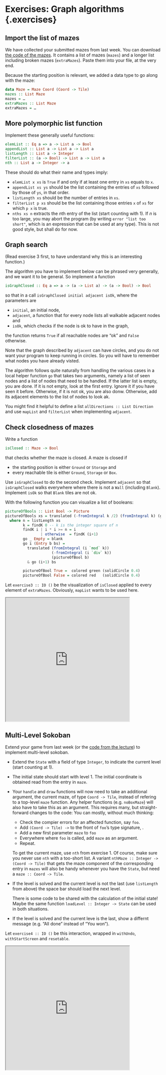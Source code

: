 Exercises: Graph algorithms {.exercises}
===========================

Import the list of mazes
------------------------

We have collected your submitted mazes from last week. You can download [the
code of the mazes](../extras/Mazes.hs). It contains a list of mazes (`mazes`)
and a longer list including broken mazes (`extraMazes`). Paste them into your
file, at the very end.

Because the starting position is relevant, we added a data type to go along with the maze:

```haskell
data Maze = Maze Coord (Coord -> Tile)
mazes :: List Maze
mazes = …
extraMazes :: List Maze
extraMazes = …
```

More polymorphic list function
------------------------------

Implement these generally useful functions:
```haskell
elemList :: Eq a => a -> List a -> Bool
appendList :: List a -> List a -> List a
listLength :: List a -> Integer
filterList :: (a -> Bool) -> List a -> List a
nth :: List a -> Integer -> a
```
These should do what their name and types imply:

  * `elemList x xs` is `True` if and only if at least one entry in `xs` equals to `x`.
  * `appendList xs ys` should be the list containing the entries of `xs`
    followed by those of `ys`, in that order.
  * `listLength xs` should be the number of entries in `xs`.
  * `filterList p xs` should be the list containing those entries `x` of `xs`
    for which `p x` is true.
  * `nths xs n` extracts the $n$th entry of the list (start counting with 1).
    If $n$ is too large, you may abort the program (by writing `error "list too
    short"`, which is an expression that can be used at any type). This is not
    good style, but shall do for now.

Graph search
------------

(Read exercise 3 first, to have understand why this is an interesting function.)

The algorithm you have to implement below can be phrased very generally, and we want it to be general. So implement a function
```haskell
isGraphClosed :: Eq a => a -> (a -> List a) -> (a -> Bool) -> Bool
```
so that in a call `isGraphClosed initial adjacent isOk`, where the parameters are

 * `initial`, an initial node,
 * `adjacent`, a function that for every node lists all walkable adjacent nodes and
 * `isOk`, which checks if the node is ok to have in the graph,

the function returns `True` if all reachable nodes are “ok” and `False` otherwise.

Note that the graph described by `adjacent` can have circles, and you do not want your program to keep running in circles. So you will have to remember what nodes you have already visted.

The algorithm follows quite naturally from handling the various cases in a local helper function `go` that takes two arguments, namely a list of seen nodes and a list of nodes that need to be handled. If the latter list is empty, you are done. If it is not empty, look at the first entry. Ignore it if you have seen it before. Otherwise, if it is not ok, you are also donw. Otherwise, add its adjacent elements to the list of nodes to look ak.

You might find it helpful to define a list `allDirections :: List Direction` and use `mapList` and `filterList` when implementing `adjacent`.

Check closedness of mazes
-------------------------

Write a function
```haskell
isClosed :: Maze -> Bool
```
that checks whether the maze is closed. A maze is closed if

 * the starting position is either `Ground` or `Storage` and
 * every reachable tile is either `Ground`, `Storage` or `Box`.

Use `isGraphClosed` to do the second check. Implement `adjacent` so that `isGraphClosed` walks everywhere where there is not a `Wall` (including `Blank`). Implement `isOk` so that `Blank` tiles are not ok.


With the following function you can visualize a list of booleans:

```haskell
pictureOfBools :: List Bool -> Picture
pictureOfBools xs = translated (-fromIntegral k /2) (fromIntegral k) (go 0 xs)
  where n = listLength xs
        k = findK 0 -- k is the integer square of n
        findK i | i * i >= n = i
                | otherwise  = findK (i+1)
        go _ Empty = blank
        go i (Entry b bs) =
          translated (fromIntegral (i `mod` k))
                     (-fromIntegral (i `div` k))
                     (pictureOfBool b)
          & go (i+1) bs

        pictureOfBool True =  colored green (solidCircle 0.4)
        pictureOfBool False = colored red   (solidCircle 0.4)
```

Let `exercise3 :: IO ()` be the visualization of `isClosed` applied to every element of `extraMazes`. Obviously, `mapList` wants to be used here.

<iframe width="400" height="400" src="https://code.world/run.html?mode=haskell&dhash=DcmaPotzuWThcbL2VAHBRMw"></iframe>

Multi-Level Sokoban
-------------------

Extend your game from last week (or the [code from the lecture](https://code.world/haskell#PZ2vR0V_ZaWGU8XKe-54seA)) to implement multi-level sokoban.

  * Extend the `State` with a field of type `Integer`, to indicate the current
    level (start counting at 1).
  * The initial state should start with level 1. The initial coordinate is
    obtained read from the entry in `maze`.
  * Your `handle` and `draw` functions will now need to take an additional
    argument, the current maze, of type `Coord -> Tile`, instead of refering to
    a top-level `maze` function. Any helper functions (e.g. `noBoxMaze`) will
    also have to take this as an argument. This requires many, but
    straight-forward changes to the code: You can mostly, without much
    thinking:

      * Check the compier errors for an affected function, say `foo`.
      * Add `(Coord -> Tile) ->` to the front of `foo`’s type signature,  .
      * Add a new first parameter `maze` to `foo`
      * Everywhere where `foo` is called, add `maze` as an argument.
      * Repeat.

    To get the current maze, use `nth` from exercise 1. Of course, make sure you
    never use `nth` with a too-short list. A variant `nthMaze :: Integer ->
    (Coord -> Tile)` that gets the maze component of the corresponding entry in
    `mazes` will also be handy whenever you have the `State`, but need a `maze
    :: Coord -> Tile`.

  * If the level is solved and the current level is not the last (use
    `listLength` from above) the space bar should load the next level.

    There is some code to be shared with the calculation of the initial state!
    Maybe the same function `loadLevel :: Integer -> State` can be used in both
    situations.
  * If the level is solved and the current leve is the last, show a differnt
    message (e.g. “All done” instead of “You won”).


Let `exercise4 :: IO ()` be this interaction, wrapped in `withUndo`, `withStartScreen`
and `resetable`.

<iframe width="400" height="400" src="https://code.world/run.html?mode=haskell&dhash=DdNo_jMX1jJPXOKC62pdVyg"></iframe>


